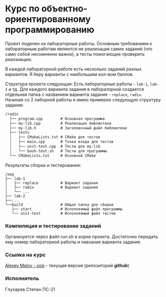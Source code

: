 # Курс по объектно-ориентированному программированию

Проект поделен на лабораторные работы. Основным требованием к лабораторным работам являются не реализация самих заданий (что само собой несомненно важно), а тесты помогающие проверить реалзиацию.

В каждой лабораторной работе есть несколько заданий разных вариантов. Я беру варианты с наибольшим кол-вом баллов.

Структура проекта следующая:
Есть лабораторные работы - `lab-1`, `lab-2` и тд. Для каждого варианта задания в лабораторной создается отдельная папка с названием варианта задания - `replace`, `radix`. Начиная со 2 лаборной работы я имею примерно следующую структуру задания:

```md
/radix
  ├── program.cpp        # Основная программа
  ├── my-lib.cpp         # Реализация библиотеки
  ├── my-lib.h           # Заголовочный файл библиотеки
  ├── tests
  │   ├── CMakeLists.txt # CMake для тестов
  │   ├── main.cpp       # Точка входа для тестов
  │   ├── unit-test.cpp  # Тесты для my-lib
  │   └── bash-test.sh   # Тесты для программы
  └── CMakeLists.txt     # Основной CMake
```

Результаты сборки и тестирование:
```
/oop
├── lab-1               
│   ├── replace          # Вариант задания     
│   ├── radix            # Вариант задания
│   └── ...
├── lab-2
├──...
└──build                 # Общая папка для сборки
   ├── start             # Исполняемый файл программы
   └── unit-test         # Исполняемый файл тестов
```

### Компиляция и тестирование заданий
Организуется через файл run.sh в корне проекта. Достаточно передать ему номер лабораторной работы и навзание варианта задания.

### Ссылка на курс 
[Alexey Malov - oop](https://github.com/alexey-malov/oop) - текущая версия (репозиторий __github__)

### Исполнитель

Глухарев Степан ПС-21